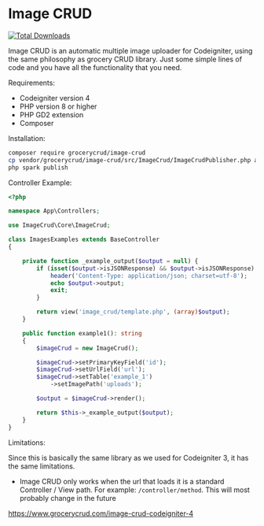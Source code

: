 Image CRUD
==========

[![Total Downloads](https://poser.pugx.org/grocerycrud/image-crud/downloads.png)](https://packagist.org/packages/grocerycrud/image-crud)

Image CRUD is an automatic multiple image uploader for Codeigniter, using the same philosophy as grocery CRUD library. 
Just some simple lines of code and you have all the functionality that you need.

Requirements:

- Codeigniter version 4
- PHP version 8 or higher
- PHP GD2 extension
- Composer

Installation:

```bash
composer require grocerycrud/image-crud
cp vendor/grocerycrud/image-crud/src/ImageCrud/ImageCrudPublisher.php app/Publishers
php spark publish
```

Controller Example:

```php
<?php

namespace App\Controllers;

use ImageCrud\Core\ImageCrud;

class ImagesExamples extends BaseController
{

    private function _example_output($output = null) {
        if (isset($output->isJSONResponse) && $output->isJSONResponse) {
            header('Content-Type: application/json; charset=utf-8');
            echo $output->output;
            exit;
        }

        return view('image_crud/template.php', (array)$output);
    }

    public function example1(): string
    {
        $imageCrud = new ImageCrud();

        $imageCrud->setPrimaryKeyField('id');
        $imageCrud->setUrlField('url');
        $imageCrud->setTable('example_1')
            ->setImagePath('uploads');

        $output = $imageCrud->render();

        return $this->_example_output($output);
    }
}
```

Limitations:

Since this is basically the same library as we used for Codeigniter 3, it has the same limitations.
- Image CRUD only works when the url that loads it is a standard Controller / View path. For example: 
  `/controller/method`. This will most probably change in the future

https://www.grocerycrud.com/image-crud-codeigniter-4